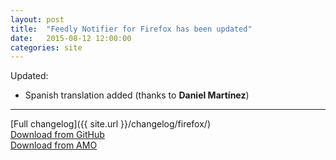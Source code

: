 ```yaml
---
layout: post
title:  "Feedly Notifier for Firefox has been updated"
date:   2015-08-12 12:00:00
categories: site
---
```


Updated:

* Spanish translation added (thanks to **Daniel Martínez**)

***

[Full changelog]({{ site.url }}/changelog/firefox/)  
[Download from GitHub](https://github.com/olsh/Feedly-Notifier-Firefox/releases/tag/v2.10.8)  
[Download from AMO](https://addons.mozilla.org/en-US/firefox/addon/feedly-notifier/versions/?page=1#version-2.10.8)